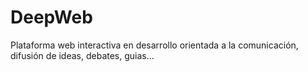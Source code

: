 # DeepWeb
Plataforma web interactiva en desarrollo orientada a la comunicación, difusión de ideas, debates, guias…
